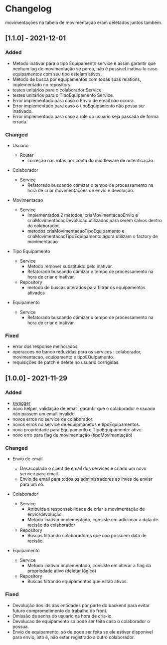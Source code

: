 # Changelog

movimentações na tabela de movimentação eram deletados juntos também.
## [1.1.0] - 2021-12-01

### Added
- Metodo inativar para o tipo Equipamento service e assim garantir que nenhum log de movimentação se perca, não é possivel inativa-lo caso equipamentos com seu tipo estejam ativos.
- Metodo de busca por equipamentos com todas suas relations, implementado no repository.
- testes unitários para o colaborador Service.
- testes unitários para o TipoEquipamento Service.
- Error implementado para caso o Envio de email não ocorra.
- Error implementado para caso o tipoEquipamento não possa ser inativado.
- Error implementado para caso a role do usuario seja passada de forma errada.

### Changed

- Usuario
    - Router
        - correção nas rotas por conta do middleware de autenticação.

- Colaborador    
    - Service
        - Refatorado buscando otimizar o tempo de processamento na hora de criar movimentações de envio e devolução.

- Movimentacao    
    - Service
        - Implementados 2 metodos, criaMovimentacaoEnvio e criaMovimentacaoDevolucao utilizados para serem salvos dentro do colaborador.
        - metodos criaMovimentacaoTipoEquipamento e criaMovimentacaoTipoEquipamento agora utilizam o factory de movimentacao
        
- Tipo Equipamento    
    - Service
        - Metodo remover substituido pelo inativar.
        - Refatorado buscando otimizar o tempo de processamento na hora de criar e inativar.
    - Repository
        - metodo de buscas alterados para filtrar os equipamentos ativados

- Equipamento 
    - Service
        - Refatorado buscando otimizar o tempo de processamento na hora de criar e inativar.
 


### Fixed

- error dos response melhorados.
- operacoes no banco reduzidas para os services : colaborador, movimentacao, equipamento e tipoEQuipamento.
- requisições de patch e delete no usuario corrigidas.

## [1.0.0] - 2021-11-29

### Added
- [swagger](https://app.swaggerhub.com/apis-docs/grupo_undefined/Projeto-Inventario-Raro-Academy/1.0.0)
- novo helper, validação de email, garantir que o colaborador e usuario não passem um email inválido.
- novos erros no service de colaborador.
- novos erros no service de equipmanetos e tipoEquipamentos.
- nova propriedade para Equipamento e TipoEquipamento: ativo.
- novo erro para flag de movimentação (tipoMovimentação)

### Changed
- Envio de email
    - Desacoplado o client de email dos services e criado um novo service para email.
    - Envio de email para todos os administradores ao inves de enviar para um só.

- Colaborador    
    - Service
        - Atribuida a responsabilidade de criar a movimentação de envio/devolução.
        - Metodo inativar implementado, consiste em adicionar a data de recisão do colaborador
    - Repository
        - Buscas filtrando colaboradores que nao possuem data de recisão.

- Equipamento    
    - Service
        - Metodo inativar implementado, consiste em alterar a flag da propriedade ativo (deletar lógico)
    - Repository
        - Buscas filtrando equipamentos que estão ativos.


### Fixed

- Devolução dos ids das entidades por parte do backend para evitar futuro comprometimento do trabalho do front.
- Omissão da senha do usuario na hora de cria-lo.
- Devolucao de equipamento só pode ser feita caso o colaborador o possua.
- Envio de equipamento, só de pode ser feita se ele estiver disponivel para envio, isto é, não estar registrado a outro colaborador.
